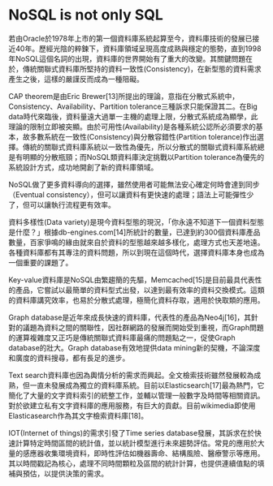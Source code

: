 # **NoSQL is not only SQL**

若由Oracle於1978年上市的第一個資料庫系統起算至今，資料庫技術的發展已接近40年。歷經光陰的粹鍊下，資料庫領域呈現高度成熟與穩定的態勢，直到1998年NoSQL這個名詞的出現，資料庫的世界開始有了重大的改變。其關鍵問題在於，傳統關聯式資料庫所堅持的資料一致性\(Consistency\)，在新型態的資料需求產生之後，這樣的嚴謹反而成為一種阻礙。

CAP theorem是由Eric Brewer\[13\]所提出的理論，意指在分散式系統中，Consistency、Availability、Partition tolerance三種訴求只能保證其二。在Big data時代來臨後，資料量遠大過單一主機的處理上限，分散式系統成為顯學，此理論的限制立即被突顯。由於可用性\(Availability\)是各種系統公認所必須要求的基本，故多數系統在一致性\(Consistency\)與分散容錯性\(Partition tolerance\)作出選擇。傳統的關聯式資料庫系統以一致性為優先，所以分散式的關聯式資料庫系統總是有明顯的分散瓶頸；而NoSQL類資料庫決定挑戰以Partition tolerance為優先的系統設計方式，成功地開創了新的資料庫領域。

NoSQL做了更多資料導向的選擇，雖然使用者可能無法安心確定何時會達到同步（Eventual consistency），但可以讓資料有更快速的處理；語法上可能彈性少了，但可以讓執行流程更有效率。

資料多樣性\(Data variety\)是現今資料型態的現況，「你永遠不知道下一個資料型態是什麼？」根據db-engines.com\[14\]所統計的數量，已達到約300個資料庫產品數量，百家爭鳴的緣由就來自於資料的型態越來越多樣化，處理方式也天差地遠。各種資料庫都有其專注的資料問題，所以到現在這個時代，選擇資料庫本身也成為一個重要的課題了。

Key-value資料庫是NoSQL由繁趨簡的先驅，Memcached\[15\]是目前最具代表性的產品，它嘗試以最簡單的資料型式出發，以達到最有效率的資料交換模式。這類的資料庫講究效率，也易於分散式處理，極簡化資料存取，適用於快取類的應用。

Graph database是近年來成長快速的資料庫，代表性的產品為Neo4j\[16\]，其針對的議題為資料之間的關聯性，因社群網路的發展而開始受到重視，而Graph問題的運算複雜度又正巧是傳統關聯式資料庫最痛的問題點之一，促使Graph database的壯大。Graph database有效地提供data mining新的契機，不論深度和廣度的資料搜尋，都有長足的進步。

Text search資料庫也因為輿情分析的需求而興起。全文檢索技術雖然發展較為成熟，但一直未發展成為獨立的資料庫系統。目前以Elasticsearch\[17\]最為熱門，它簡化了大量的文字資料索引的統整工作，並輔以管理一般數字及時間等相關資訊。對於欲建立私有文字資料庫的應用服務，有巨大的貢獻。目前wikimedia即使用Elasticasearch作為其文字檢索資料庫\[18\]。

IOT\(Internet of things\)的需求引發了Time series database發展，其訴求在於快速計算特定時間區間的統計值，並以統計模型進行未來趨勢評估。常見的應用於大量的感應器收集環境資料，即時性評估如機器壽命、結構風險、醫療警示等應用。其以時間戳記為核心，處理不同時間顆粒及區間的統計計算，也提供連續值點的填補與預估，以提供決策的需求。

